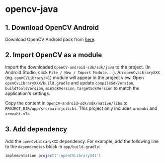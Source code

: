# opencv-java


## 1. Download OpenCV Android

Download OpenCV Android pack from [here](https://opencv.org/releases.html).


## 2. Import OpenCV as a module

Import the downloaded `OpenCV-android-sdk/sdk/java` to the project. (In Android Studio, click `File / New / Import Module...`). An `openCvLibraryXXX` (eg. `openCVLibrary341`) module will appear in the project view. Open `openCvLibraryXXX/build.gradle` and update `compileSdkVersion`, `buildToolsVersion`, `minSdkVersion`, `targetSdkVersion` to match the application's settings.

Copy the content in `OpenCV-android-sdk/sdk/native/libs` to `PROJECT_DIR/app/src/main/jniLibs`. This project only includes `armeabi` and `armeabi-v7a`.


## 3. Add dependency

Add the `openCvLibraryXXX` dependency. For example, add the following line to the `dependencies` block in `app/build.gradle`:

```gradle
implementation project(':openCVLibrary341')
```
